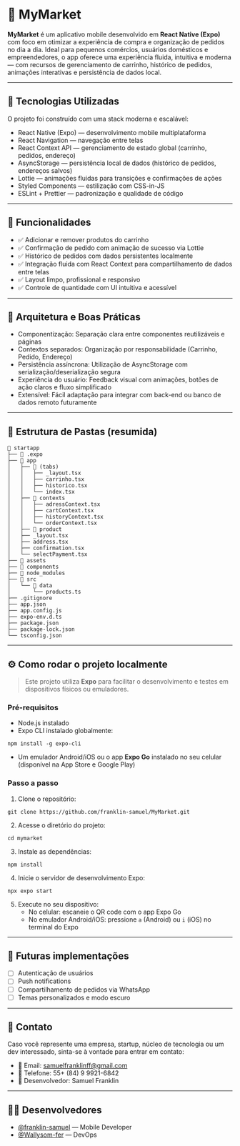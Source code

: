 # 🛒 MyMarket

**MyMarket** é um aplicativo mobile desenvolvido em **React Native (Expo)** com foco em otimizar a experiência de compra e organização de pedidos no dia a dia. Ideal para pequenos comércios, usuários domésticos e empreendedores, o app oferece uma experiência fluida, intuitiva e moderna — com recursos de gerenciamento de carrinho, histórico de pedidos, animações interativas e persistência de dados local.

---

## 🚀 Tecnologias Utilizadas

O projeto foi construído com uma stack moderna e escalável:

- React Native (Expo) — desenvolvimento mobile multiplataforma  
- React Navigation — navegação entre telas  
- React Context API — gerenciamento de estado global (carrinho, pedidos, endereço)  
- AsyncStorage — persistência local de dados (histórico de pedidos, endereços salvos)  
- Lottie — animações fluidas para transições e confirmações de ações  
- Styled Components — estilização com CSS-in-JS  
- ESLint + Prettier — padronização e qualidade de código  

---

## 📱 Funcionalidades

- ✅ Adicionar e remover produtos do carrinho    
- ✅ Confirmação de pedido com animação de sucesso via Lottie  
- ✅ Histórico de pedidos com dados persistentes localmente  
- ✅ Integração fluida com React Context para compartilhamento de dados entre telas  
- ✅ Layout limpo, profissional e responsivo  
- ✅ Controle de quantidade com UI intuitiva e acessível  

---

## 🧠 Arquitetura e Boas Práticas

- Componentização: Separação clara entre componentes reutilizáveis e páginas  
- Contextos separados: Organização por responsabilidade (Carrinho, Pedido, Endereço)  
- Persistência assíncrona: Utilização de AsyncStorage com serialização/deserialização segura  
- Experiência do usuário: Feedback visual com animações, botões de ação claros e fluxo simplificado  
- Extensível: Fácil adaptação para integrar com back-end ou banco de dados remoto futuramente  

---

## 📂 Estrutura de Pastas (resumida)

```
📁 startapp
├── 📁 .expo
├── 📁 app
│   ├── 📁 (tabs)
│   │   ├── _layout.tsx
│   │   ├── carrinho.tsx
│   │   ├── historico.tsx
│   │   └── index.tsx
│   ├── 📁 contexts
│   │   ├── adressContext.tsx
│   │   ├── cartContext.tsx
│   │   ├── historyContext.tsx
│   │   └── orderContext.tsx
│   ├── 📁 product
│   ├── _layout.tsx
│   ├── address.tsx
│   ├── confirmation.tsx
│   └── selectPayment.tsx
├── 📁 assets
├── 📁 components
├── 📁 node_modules
├── 📁 src
│   └── 📁 data
│       └── products.ts
├── .gitignore
├── app.json
├── app.config.js
├── expo-env.d.ts
├── package.json
├── package-lock.json
└── tsconfig.json

```

---

## ⚙️ Como rodar o projeto localmente

> Este projeto utiliza **Expo** para facilitar o desenvolvimento e testes em dispositivos físicos ou emuladores.

### Pré-requisitos

- Node.js instalado  
- Expo CLI instalado globalmente:

```
npm install -g expo-cli
```

- Um emulador Android/iOS ou o app **Expo Go** instalado no seu celular (disponível na App Store e Google Play)

### Passo a passo

1. Clone o repositório:

```
git clone https://github.com/franklin-samuel/MyMarket.git
```

2. Acesse o diretório do projeto:

```
cd mymarket
```

3. Instale as dependências:

```
npm install
```

4. Inicie o servidor de desenvolvimento Expo:

```
npx expo start
```

5. Execute no seu dispositivo:  
   - No celular: escaneie o QR code com o app Expo Go  
   - No emulador Android/iOS: pressione `a` (Android) ou `i` (iOS) no terminal do Expo

---

## 🧪 Futuras implementações

- [ ] Autenticação de usuários  
- [ ] Push notifications  
- [ ] Compartilhamento de pedidos via WhatsApp  
- [ ] Temas personalizados e modo escuro  

---

## 🤝 Contato

Caso você represente uma empresa, startup, núcleo de tecnologia ou um dev interessado, sinta-se à vontade para entrar em contato:

- 📧 Email: samuelfranklinff@gmail.com  
- 💼 Telefone: 55+ (84) 9 9921-6842  
- 🧠 Desenvolvedor: Samuel Franklin

---

## 👨‍💻 Desenvolvedores

- [@franklin-samuel](https://github.com/franklin-samuel) — Mobile Developer  
- [@Wallysom-fer](https://github.com/Wallysom-fer) — DevOps

